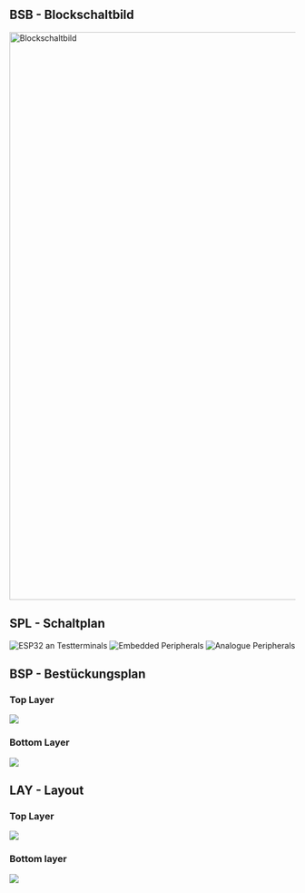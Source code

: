 ## BSB - Blockschaltbild
<picture>
 <source media="(prefers-color-scheme: dark)" srcset="/documentation/images/BSB-white.svg" width="1000">
 <img alt="Blockschaltbild" src="/documentation/images/BSB-black.svg" width="1000">
</picture>

## SPL - Schaltplan
![ESP32 an Testterminals](/documentation/images/SPL-P1.png)
![Embedded Peripherals](/documentation/images/SPL-P2.png)
![Analogue Peripherals](/documentation/images/SPL-P3.png)

## BSP - Bestückungsplan
### Top Layer
![](/documentation/images/pcb/MTAP-Embedded-parts-top.png)
### Bottom Layer
![](/documentation/images/pcb/MTAP-Embedded-parts-bottom.png)

## LAY - Layout
### Top Layer
![](/documentation/images/pcb/MTAP-Embedded-l01-top.png)
### Bottom layer
![](/documentation/images/pcb/MTAP-Embedded-l16-bot.png)
